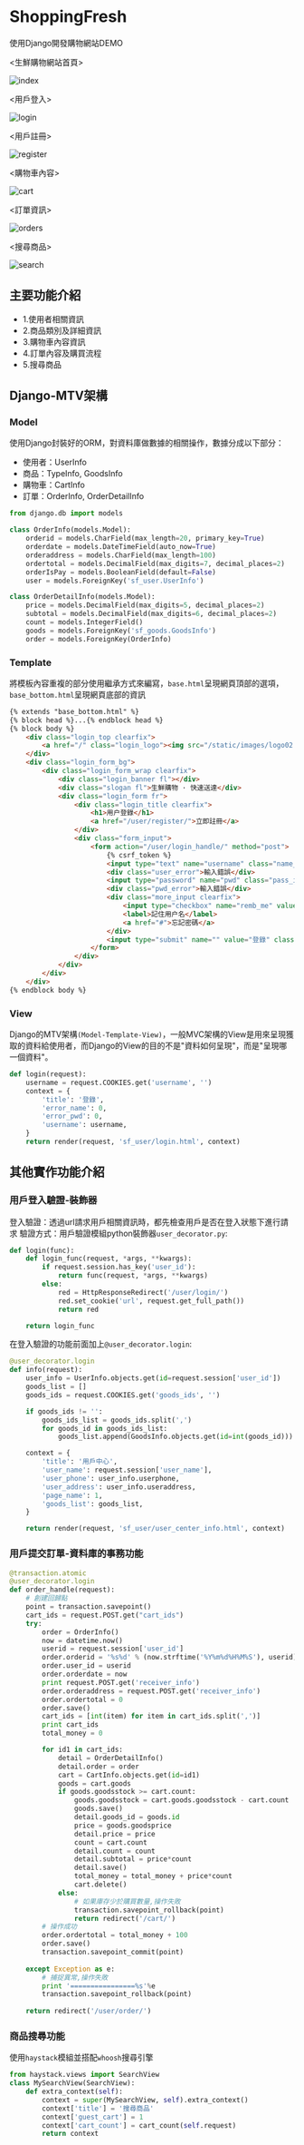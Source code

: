 # ShoppingFresh
使用Django開發購物網站DEMO


<生鮮購物網站首頁>

![index][1]

<用戶登入>

![login][2]

<用戶註冊>

![register][3]

<購物車內容>

![cart][4]

<訂單資訊>

![orders][5]

<搜尋商品>

![search][6]

## 主要功能介紹
- 1.使用者相關資訊
- 2.商品類別及詳細資訊
- 3.購物車內容資訊 
- 4.訂單內容及購買流程
- 5.搜尋商品

## Django-MTV架構
### Model
使用Django封裝好的ORM，對資料庫做數據的相關操作，數據分成以下部分：
- 使用者：UserInfo
- 商品：TypeInfo, GoodsInfo
- 購物車：CartInfo
- 訂單：OrderInfo, OrderDetailInfo
```python
from django.db import models

class OrderInfo(models.Model):
    orderid = models.CharField(max_length=20, primary_key=True)
    orderdate = models.DateTimeField(auto_now=True)
    orderaddress = models.CharField(max_length=100)
    ordertotal = models.DecimalField(max_digits=7, decimal_places=2)
    orderIsPay = models.BooleanField(default=False)
    user = models.ForeignKey('sf_user.UserInfo')

class OrderDetailInfo(models.Model):
    price = models.DecimalField(max_digits=5, decimal_places=2)
    subtotal = models.DecimalField(max_digits=6, decimal_places=2)
    count = models.IntegerField()
    goods = models.ForeignKey('sf_goods.GoodsInfo')
    order = models.ForeignKey(OrderInfo)
```
### Template
將模板內容重複的部分使用繼承方式來編寫，`base.html`呈現網頁頂部的選項，`base_bottom.html`呈現網頁底部的資訊
```html
{% extends "base_bottom.html" %}
{% block head %}...{% endblock head %}
{% block body %}
	<div class="login_top clearfix">
		<a href="/" class="login_logo"><img src="/static/images/logo02.png"></a>
	</div>
	<div class="login_form_bg">
		<div class="login_form_wrap clearfix">
			<div class="login_banner fl"></div>
			<div class="slogan fl">生鮮購物 · 快速送達</div>
			<div class="login_form fr">
				<div class="login_title clearfix">
					<h1>用户登錄</h1>
					<a href="/user/register/">立即註冊</a>
				</div>
				<div class="form_input">
					<form action="/user/login_handle/" method="post">
						{% csrf_token %}
						<input type="text" name="username" class="name_input" value="{{username}}" placeholder="請輸入用户名">
						<div class="user_error">輸入錯誤</div>
						<input type="password" name="pwd" class="pass_input" value="{{userpwd}}" placeholder="請輸入密碼">
						<div class="pwd_error">輸入錯誤</div>
						<div class="more_input clearfix">
							<input type="checkbox" name="remb_me" value="1" checked="checked">
							<label>記住用户名</label>
							<a href="#">忘記密碼</a>
						</div>
						<input type="submit" name="" value="登錄" class="input_submit">
					</form>
				</div>
			</div>
		</div>
	</div>
{% endblock body %}
```
### View
Django的MTV架構`(Model-Template-View)`，一般MVC架構的View是用來呈現獲取的資料給使用者，而Django的View的目的不是"資料如何呈現"，而是"呈現哪一個資料"。
```python
def login(request):
    username = request.COOKIES.get('username', '')
    context = {
        'title': '登錄',
        'error_name': 0,
        'error_pwd': 0,
        'username': username,
    }
    return render(request, 'sf_user/login.html', context)
```

## 其他實作功能介紹
### 用戶登入驗證-裝飾器
登入驗證：透過url請求用戶相關資訊時，都先檢查用戶是否在登入狀態下進行請求
驗證方式：用戶驗證模組python裝飾器`user_decorator.py`:
```python
def login(func):
    def login_func(request, *args, **kwargs):
        if request.session.has_key('user_id'):
            return func(request, *args, **kwargs)
        else:
            red = HttpResponseRedirect('/user/login/')
            red.set_cookie('url', request.get_full_path())
            return red

    return login_func
```
在登入驗證的功能前面加上`@user_decorator.login`:
```python
@user_decorator.login
def info(request):
    user_info = UserInfo.objects.get(id=request.session['user_id'])
    goods_list = []
    goods_ids = request.COOKIES.get('goods_ids', '')

    if goods_ids != '':
        goods_ids_list = goods_ids.split(',')
        for goods_id in goods_ids_list:
            goods_list.append(GoodsInfo.objects.get(id=int(goods_id)))

    context = {
        'title': '用戶中心',
        'user_name': request.session['user_name'],
        'user_phone': user_info.userphone,
        'user_address': user_info.useraddress,
        'page_name': 1,
        'goods_list': goods_list,
    }

    return render(request, 'sf_user/user_center_info.html', context)
```

### 用戶提交訂單-資料庫的事務功能
```python
@transaction.atomic
@user_decorator.login
def order_handle(request):
    # 創建回歸點
    point = transaction.savepoint()
    cart_ids = request.POST.get("cart_ids")
    try:
        order = OrderInfo()
        now = datetime.now()
        userid = request.session['user_id']
        order.orderid = '%s%d' % (now.strftime('%Y%m%d%H%M%S'), userid)
        order.user_id = userid
        order.orderdate = now
        print request.POST.get('receiver_info')
        order.orderaddress = request.POST.get('receiver_info')
        order.ordertotal = 0
        order.save()
        cart_ids = [int(item) for item in cart_ids.split(',')]
        print cart_ids
        total_money = 0

        for id1 in cart_ids:
            detail = OrderDetailInfo()
            detail.order = order
            cart = CartInfo.objects.get(id=id1)
            goods = cart.goods
            if goods.goodsstock >= cart.count:
                goods.goodsstock = cart.goods.goodsstock - cart.count
                goods.save()
                detail.goods_id = goods.id
                price = goods.goodsprice
                detail.price = price
                count = cart.count
                detail.count = count
                detail.subtotal = price*count
                detail.save()
                total_money = total_money + price*count
                cart.delete()
            else:
                # 如果庫存少於購買數量,操作失敗
                transaction.savepoint_rollback(point)
                return redirect('/cart/')
        # 操作成功
        order.ordertotal = total_money + 100
        order.save()
        transaction.savepoint_commit(point)
    
    except Exception as e:
        # 捕捉異常,操作失敗
        print '================%s'%e
        transaction.savepoint_rollback(point)
    
    return redirect('/user/order/')
```
### 商品搜尋功能
使用`haystack`模組並搭配`whoosh`搜尋引擎
```python
from haystack.views import SearchView
class MySearchView(SearchView):
    def extra_context(self):
        context = super(MySearchView, self).extra_context()
        context['title'] = '搜尋商品'
        context['guest_cart'] = 1
        context['cart_count'] = cart_count(self.request)
        return context
```
[1]:[https://github.com/MarkCCW/shoppingWeb/blob/master/readme_pic/index.png]
[2]:[https://github.com/MarkCCW/shoppingWeb/blob/master/readme_pic/login.png]
[3]:[https://github.com/MarkCCW/shoppingWeb/blob/master/readme_pic/register.png]
[4]:[https://github.com/MarkCCW/shoppingWeb/blob/master/readme_pic/cart.png]
[5]:[https://github.com/MarkCCW/shoppingWeb/blob/master/readme_pic/order.png]
[6]:[https://github.com/MarkCCW/shoppingWeb/blob/master/readme_pic/search.png]
